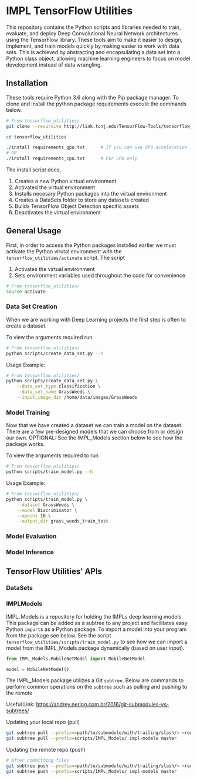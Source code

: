 # IMPL TensorFlow Utilities

This repository contains the Python scripts and libraries needed to train, evaluate, and deploy Deep Convolutional Neural Network architectures using the TensorFlow library. These tools aim to make it easier to design, implement, and train models quickly by making easier to work with data sets. This is achieved by abstracting and encapsulating a data set into a Python class object, allowing machine learning engineers to focus on model development instead of data wrangling.

## Installation

These tools require Python 3.6 along with the Pip package manager. To clone and install the python package requirements execute the commands below.

```bash
# From tensorflow_utilities/
git clone --recursive http://link.tcnj.edu/TensorFlow-Tools/tensorflow_utilities.git

cd tensorflow_utilities

./install requirements_gpu.txt 		# If you can use GPU acceleration
# OR
./install requirements_cpu.txt 		# For CPU only
```

The install script does,
1. Creates a new Python virtual environment
2. Activated the virtual environment
3. Installs necesary Python packages into the virtual environment
4. Creates a DataSets folder to store any datasets created
5. Builds TensorFlow Object Detection specific assets
6. Deactivates the virtual environment

## General Usage

First, in order to access the Python packages installed earlier we must activate the Python virutal environment with the `tensorflow_utilities/activate` script. The script 
1. Activates the virtual environment
2. Sets environment variables used throughout the code for convenience

```bash
# From tensorflow_utilities/
source activate
```

### Data Set Creation

When we are working with Deep Learning projects the first step is often to create a dataset. 

To view the arguments required run
```bash
# From tensorflow_utilities/
python scripts/create_data_set.py --h
```

Usage Example:
```bash
# From tensorflow_utilities/
python scripts/create_data_set.py \
	--data_set_type classification \
	--data_set_name GrassWeeds \
	--input_image_dir /home/data/images/GrassWeeds
```

### Model Training

Now that we have created a dataset we can train a model on the dataset. There are a few pre-designed models that we can choose from or design our own. OPTIONAL: See the IMPL_Models section below to see how the package works.

To view the arguments required to run
```bash
# From tensorflow_utilities/
python scripts/train_model.py --h
```

Usage Example:
```bash
# From tensorflow_utilities/
python scripts/train_model.py \
	--dataset GrassWeeds \
	--model Discriminator \
	--epochs 10 \
	--output_dir grass_weeds_train_test
```

### Model Evaluation

### Model Inference

## TensorFlow Utilities' APIs

### DataSets

### IMPLModels

IMPL_Models is a repository for holding the IMPLs deep learning models. This package can be added as a subtree to any project and facilitates easy Python `import`s as a Python package. To import a model into your program from the package see below. See the script `tensorflow_utilities/scripts/train_model.py` to see how we can import a model from the IMPL_Models package dynamically (based on user input).

```python
from IMPL_Models.MobileNetModel import MobileNetModel

model = MobileNetModel()
```

The IMPL_Models package utilizes a Git `subtree`. Below are commands to perform common operations on the `subtree` such as pulling and pushing to the remote

Useful Link: https://andrey.nering.com.br/2016/git-submodules-vs-subtrees/

Updating your local repo (pull)

```bash
git subtree pull --prefix=<path/to/submodule/with/trailing/slash/> <remote_tag> <branch>
git subtree pull --prefix=scripts/IMPL_Models/ impl-models master
```

Updating the remote repo (push)

```bash
# After committing files
git subtree push --prefix=<path/to/submodule/with/trailing/slash/> <remote_tag> <branch>
git subtree push --prefix=scripts/IMPL_Models/ impl-models master
```